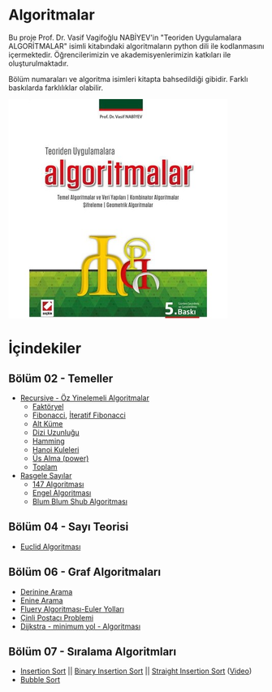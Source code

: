# Algoritmalar

Bu proje Prof. Dr. Vasif Vagifoğlu NABİYEV'in "Teoriden Uygulamalara ALGORİTMALAR" isimli kitabındaki algoritmaların python dili ile kodlanmasını içermektedir. Öğrencilerimizin ve akademisyenlerimizin katkıları ile oluşturulmaktadır.

Bölüm numaraları ve algoritma isimleri kitapta bahsedildiği gibidir. Farklı baskılarda farklılıklar olabilir.

![Algoritmalar Logo](/images/algoritmalar.jpg)

# İçindekiler

## Bölüm 02 - Temeller
* [Recursive - Öz Yinelemeli Algoritmalar](https://github.com/zyavuz610/algorithms_inKTU/tree/master/Blm02-Temeller%20(Temel%20Algoritmalar)/recursion)
  * [Faktöryel](https://github.com/zyavuz610/algorithms_inKTU/blob/master/Blm02-Temeller%20(Temel%20Algoritmalar)/recursion/Factorial.py)
  * [Fibonacci](https://github.com/zyavuz610/algorithms_inKTU/blob/master/Blm02-Temeller%20(Temel%20Algoritmalar)/recursion/Fibonacci.py), [İteratif Fibonacci](https://github.com/zyavuz610/algorithms_inKTU/blob/master/Blm02-Temeller%20(Temel%20Algoritmalar)/recursion/fibonacci-iterative.py)
  * [Alt Küme](https://github.com/zyavuz610/algorithms_inKTU/blob/master/Blm02-Temeller%20(Temel%20Algoritmalar)/recursion/alt_kume.py)
  * [Dizi Uzunluğu](https://github.com/zyavuz610/algorithms_inKTU/blob/master/Blm02-Temeller%20(Temel%20Algoritmalar)/recursion/dizi_uzunlugu.py)
  * [Hamming](https://github.com/zyavuz610/algorithms_inKTU/blob/master/Blm02-Temeller%20(Temel%20Algoritmalar)/recursion/hamming.py)
  * [Hanoi Kuleleri](https://github.com/zyavuz610/algorithms_inKTU/blob/master/Blm02-Temeller%20(Temel%20Algoritmalar)/recursion/hanoi.py)
  * [Üs Alma (power)](https://github.com/zyavuz610/algorithms_inKTU/blob/master/Blm02-Temeller%20(Temel%20Algoritmalar)/recursion/power.py)
  * [Toplam](https://github.com/zyavuz610/algorithms_inKTU/blob/master/Blm02-Temeller%20(Temel%20Algoritmalar)/recursion/toplam.py)
* [Rasgele Sayılar](https://github.com/zyavuz610/algorithms_inKTU/tree/master/Blm02-Temeller%20(Temel%20Algoritmalar)/random_numbers)
  * [147 Algoritması](https://github.com/zyavuz610/algorithms_inKTU/blob/master/Blm02-Temeller%20(Temel%20Algoritmalar)/random_numbers/147algoritmas%C4%B1.py)
  * [Engel Algoritması](https://github.com/zyavuz610/algorithms_inKTU/blob/master/Blm02-Temeller%20(Temel%20Algoritmalar)/random_numbers/Engel_algoritmas%C4%B1.py)
  * [Blum Blum Shub Algoritması](https://github.com/zyavuz610/algorithms_inKTU/blob/master/Blm02-Temeller%20(Temel%20Algoritmalar)/random_numbers/blumblumshub.py)
  
## Bölüm 04 - Sayı Teorisi
* [Euclid Algoritması](https://github.com/zyavuz610/algorithms_inKTU/blob/master/Blm04-say%C4%B1%20teorisi/euclid%20algoritmas%C4%B1.py)

## Bölüm 06 - Graf Algoritmaları
* [Derinine Arama](https://github.com/zyavuz610/algorithms_inKTU/blob/master/Blm06-graf-algoritmalar%C4%B1/derinine%20arama.py)
* [Enine Arama](https://github.com/zyavuz610/algorithms_inKTU/blob/master/Blm06-graf-algoritmalar%C4%B1/enine%20arama.py)
* [Fluery Algoritması-Euler Yolları](https://github.com/zyavuz610/algorithms_inKTU/blob/master/Blm06-graf-algoritmalar%C4%B1/fleury%20algoritmas%C4%B1.py)
* [Çinli Postacı Problemi](https://github.com/zyavuz610/algorithms_inKTU/blob/master/Blm06-graf-algoritmalar%C4%B1/%C3%87inli%20Postac%C4%B1%20Problemi.py)
* [Dijkstra - minimum yol - Algoritması](https://github.com/zyavuz610/algorithms_inKTU/blob/master/Blm06-graf-algoritmalar%C4%B1/Dijkstra%20(minimum%20yol)%20Algoritmas%C4%B1.py)

## Bölüm 07 - Sıralama Algoritmları
* [Insertion Sort](https://github.com/zyavuz610/algorithms_inKTU/blob/master/Blm07-s%C4%B1ralama/insertionSort.py) || [Binary Insertion Sort](https://github.com/zyavuz610/algorithms_inKTU/blob/master/Blm07-s%C4%B1ralama/insertionSort.py) || [Straight Insertion Sort](https://github.com/zyavuz610/algorithms_inKTU/blob/master/Blm07-s%C4%B1ralama/StraightInsertionSort.py) ([Video](https://youtu.be/iPYtzOfJoxA))
* [Bubble Sort](https://github.com/zyavuz610/algorithms_inKTU/blob/master/Blm07-s%C4%B1ralama/bubbleSort.py) 


